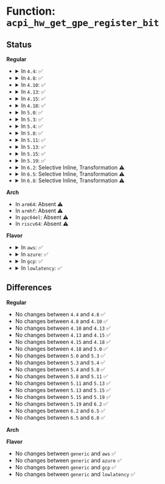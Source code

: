 # Function: <code>acpi_hw_get_gpe_register_bit</code>

## Status
<b>Regular</b>
<ul>
<li>
<details>
<summary>In <code>4.4</code>: ✅</summary>

```c
u32 acpi_hw_get_gpe_register_bit(struct acpi_gpe_event_info *gpe_event_info);
```

**Collision:** Unique Global

**Inline:** No

**Transformation:** False

**Instances:**

```
In drivers/acpi/acpica/hwgpe.c (ffffffff8149a615)
Location: drivers/acpi/acpica/hwgpe.c:74
Inline: False
Direct callers:
  - drivers/acpi/acpica/evgpe.c:acpi_ev_update_gpe_enable_mask
  - drivers/acpi/acpica/evxfgpe.c:acpi_set_gpe_wake_mask
  - drivers/acpi/acpica/hwgpe.c:acpi_hw_low_set_gpe
  - drivers/acpi/acpica/hwgpe.c:acpi_hw_clear_gpe
  - drivers/acpi/acpica/hwgpe.c:acpi_hw_get_gpe_status
```
**Symbols:**

```
ffffffff8149a615-ffffffff8149a632: acpi_hw_get_gpe_register_bit (STB_GLOBAL)
```
</details>
</li>
<li>
<details>
<summary>In <code>4.8</code>: ✅</summary>

```c
u32 acpi_hw_get_gpe_register_bit(struct acpi_gpe_event_info *gpe_event_info);
```

**Collision:** Unique Global

**Inline:** No

**Transformation:** False

**Instances:**

```
In drivers/acpi/acpica/hwgpe.c (ffffffff814e9520)
Location: drivers/acpi/acpica/hwgpe.c:74
Inline: False
Direct callers:
  - drivers/acpi/acpica/evgpe.c:acpi_ev_update_gpe_enable_mask
  - drivers/acpi/acpica/evxfgpe.c:acpi_set_gpe_wake_mask
  - drivers/acpi/acpica/hwgpe.c:acpi_hw_get_gpe_status
  - drivers/acpi/acpica/hwgpe.c:acpi_hw_clear_gpe
  - drivers/acpi/acpica/hwgpe.c:acpi_hw_low_set_gpe
```
**Symbols:**

```
ffffffff814e9520-ffffffff814e953d: acpi_hw_get_gpe_register_bit (STB_GLOBAL)
```
</details>
</li>
<li>
<details>
<summary>In <code>4.10</code>: ✅</summary>

```c
u32 acpi_hw_get_gpe_register_bit(struct acpi_gpe_event_info *gpe_event_info);
```

**Collision:** Unique Global

**Inline:** No

**Transformation:** False

**Instances:**

```
In drivers/acpi/acpica/hwgpe.c (ffffffff8150bd79)
Location: drivers/acpi/acpica/hwgpe.c:74
Inline: False
Direct callers:
  - drivers/acpi/acpica/evgpe.c:acpi_ev_mask_gpe
  - drivers/acpi/acpica/evgpe.c:acpi_ev_update_gpe_enable_mask
  - drivers/acpi/acpica/evxfgpe.c:acpi_set_gpe_wake_mask
  - drivers/acpi/acpica/hwgpe.c:acpi_hw_get_gpe_status
  - drivers/acpi/acpica/hwgpe.c:acpi_hw_clear_gpe
  - drivers/acpi/acpica/hwgpe.c:acpi_hw_low_set_gpe
```
**Symbols:**

```
ffffffff8150bd79-ffffffff8150bd96: acpi_hw_get_gpe_register_bit (STB_GLOBAL)
```
</details>
</li>
<li>
<details>
<summary>In <code>4.13</code>: ✅</summary>

```c
u32 acpi_hw_get_gpe_register_bit(struct acpi_gpe_event_info *gpe_event_info);
```

**Collision:** Unique Global

**Inline:** No

**Transformation:** False

**Instances:**

```
In drivers/acpi/acpica/hwgpe.c (ffffffff8151c3ae)
Location: drivers/acpi/acpica/hwgpe.c:74
Inline: False
Direct callers:
  - drivers/acpi/acpica/evgpe.c:acpi_ev_mask_gpe
  - drivers/acpi/acpica/evgpe.c:acpi_ev_update_gpe_enable_mask
  - drivers/acpi/acpica/evxfgpe.c:acpi_set_gpe_wake_mask
  - drivers/acpi/acpica/hwgpe.c:acpi_hw_get_gpe_status
  - drivers/acpi/acpica/hwgpe.c:acpi_hw_clear_gpe
  - drivers/acpi/acpica/hwgpe.c:acpi_hw_low_set_gpe
```
**Symbols:**

```
ffffffff8151c3ae-ffffffff8151c3cb: acpi_hw_get_gpe_register_bit (STB_GLOBAL)
```
</details>
</li>
<li>
<details>
<summary>In <code>4.15</code>: ✅</summary>

```c
u32 acpi_hw_get_gpe_register_bit(struct acpi_gpe_event_info *gpe_event_info);
```

**Collision:** Unique Global

**Inline:** No

**Transformation:** False

**Instances:**

```
In drivers/acpi/acpica/hwgpe.c (ffffffff8156c7d3)
Location: drivers/acpi/acpica/hwgpe.c:74
Inline: False
Direct callers:
  - drivers/acpi/acpica/evgpe.c:acpi_ev_mask_gpe
  - drivers/acpi/acpica/evxfgpe.c:acpi_set_gpe_wake_mask
  - drivers/acpi/acpica/hwgpe.c:acpi_hw_get_gpe_status
  - drivers/acpi/acpica/hwgpe.c:acpi_hw_clear_gpe
  - drivers/acpi/acpica/hwgpe.c:acpi_hw_low_set_gpe
```
**Symbols:**

```
ffffffff8156c7d3-ffffffff8156c7f0: acpi_hw_get_gpe_register_bit (STB_GLOBAL)
```
</details>
</li>
<li>
<details>
<summary>In <code>4.18</code>: ✅</summary>

```c
u32 acpi_hw_get_gpe_register_bit(struct acpi_gpe_event_info *gpe_event_info);
```

**Collision:** Unique Global

**Inline:** No

**Transformation:** False

**Instances:**

```
In drivers/acpi/acpica/hwgpe.c (ffffffff815a33ea)
Location: drivers/acpi/acpica/hwgpe.c:40
Inline: False
Direct callers:
  - drivers/acpi/acpica/evgpe.c:acpi_ev_detect_gpe
  - drivers/acpi/acpica/evgpe.c:acpi_ev_mask_gpe
  - drivers/acpi/acpica/evxfgpe.c:acpi_set_gpe_wake_mask
  - drivers/acpi/acpica/hwgpe.c:acpi_hw_get_gpe_status
  - drivers/acpi/acpica/hwgpe.c:acpi_hw_clear_gpe
  - drivers/acpi/acpica/hwgpe.c:acpi_hw_low_set_gpe
```
**Symbols:**

```
ffffffff815a33ea-ffffffff815a3407: acpi_hw_get_gpe_register_bit (STB_GLOBAL)
```
</details>
</li>
<li>
<details>
<summary>In <code>5.0</code>: ✅</summary>

```c
u32 acpi_hw_get_gpe_register_bit(struct acpi_gpe_event_info *gpe_event_info);
```

**Collision:** Unique Global

**Inline:** No

**Transformation:** False

**Instances:**

```
In drivers/acpi/acpica/hwgpe.c (ffffffff815bc0b5)
Location: drivers/acpi/acpica/hwgpe.c:40
Inline: False
Direct callers:
  - drivers/acpi/acpica/evgpe.c:acpi_ev_detect_gpe
  - drivers/acpi/acpica/evgpe.c:acpi_ev_mask_gpe
  - drivers/acpi/acpica/evxfgpe.c:acpi_set_gpe_wake_mask
  - drivers/acpi/acpica/hwgpe.c:acpi_hw_get_gpe_status
  - drivers/acpi/acpica/hwgpe.c:acpi_hw_clear_gpe
  - drivers/acpi/acpica/hwgpe.c:acpi_hw_low_set_gpe
```
**Symbols:**

```
ffffffff815bc0b5-ffffffff815bc0d2: acpi_hw_get_gpe_register_bit (STB_GLOBAL)
```
</details>
</li>
<li>
<details>
<summary>In <code>5.3</code>: ✅</summary>

```c
u32 acpi_hw_get_gpe_register_bit(struct acpi_gpe_event_info *gpe_event_info);
```

**Collision:** Unique Global

**Inline:** No

**Transformation:** False

**Instances:**

```
In drivers/acpi/acpica/hwgpe.c (ffffffff815edc95)
Location: drivers/acpi/acpica/hwgpe.c:40
Inline: False
Direct callers:
  - drivers/acpi/acpica/evgpe.c:acpi_ev_detect_gpe
  - drivers/acpi/acpica/evgpe.c:acpi_ev_mask_gpe
  - drivers/acpi/acpica/evxfgpe.c:acpi_set_gpe_wake_mask
  - drivers/acpi/acpica/hwgpe.c:acpi_hw_get_gpe_status
  - drivers/acpi/acpica/hwgpe.c:acpi_hw_clear_gpe
  - drivers/acpi/acpica/hwgpe.c:acpi_hw_low_set_gpe
```
**Symbols:**

```
ffffffff815edc95-ffffffff815edcb2: acpi_hw_get_gpe_register_bit (STB_GLOBAL)
```
</details>
</li>
<li>
<details>
<summary>In <code>5.4</code>: ✅</summary>

```c
u32 acpi_hw_get_gpe_register_bit(struct acpi_gpe_event_info *gpe_event_info);
```

**Collision:** Unique Global

**Inline:** No

**Transformation:** False

**Instances:**

```
In drivers/acpi/acpica/hwgpe.c (ffffffff8160f0b9)
Location: drivers/acpi/acpica/hwgpe.c:40
Inline: False
Direct callers:
  - drivers/acpi/acpica/evgpe.c:acpi_ev_detect_gpe
  - drivers/acpi/acpica/evgpe.c:acpi_ev_mask_gpe
  - drivers/acpi/acpica/evxfgpe.c:acpi_set_gpe_wake_mask
  - drivers/acpi/acpica/hwgpe.c:acpi_hw_get_gpe_status
  - drivers/acpi/acpica/hwgpe.c:acpi_hw_clear_gpe
  - drivers/acpi/acpica/hwgpe.c:acpi_hw_low_set_gpe
```
**Symbols:**

```
ffffffff8160f0b9-ffffffff8160f0d6: acpi_hw_get_gpe_register_bit (STB_GLOBAL)
```
</details>
</li>
<li>
<details>
<summary>In <code>5.8</code>: ✅</summary>

```c
u32 acpi_hw_get_gpe_register_bit(struct acpi_gpe_event_info *gpe_event_info);
```

**Collision:** Unique Global

**Inline:** No

**Transformation:** False

**Instances:**

```
In drivers/acpi/acpica/hwgpe.c (ffffffff816bb42c)
Location: drivers/acpi/acpica/hwgpe.c:40
Inline: False
Direct callers:
  - drivers/acpi/acpica/evgpe.c:acpi_ev_detect_gpe
  - drivers/acpi/acpica/evgpe.c:acpi_ev_mask_gpe
  - drivers/acpi/acpica/evgpe.c:acpi_ev_update_gpe_enable_mask
  - drivers/acpi/acpica/evxfgpe.c:acpi_set_gpe_wake_mask
  - drivers/acpi/acpica/hwgpe.c:acpi_hw_check_all_gpes
  - drivers/acpi/acpica/hwgpe.c:acpi_hw_get_gpe_status
  - drivers/acpi/acpica/hwgpe.c:acpi_hw_clear_gpe
  - drivers/acpi/acpica/hwgpe.c:acpi_hw_low_set_gpe
```
**Symbols:**

```
ffffffff816bb42c-ffffffff816bb449: acpi_hw_get_gpe_register_bit (STB_GLOBAL)
```
</details>
</li>
<li>
<details>
<summary>In <code>5.11</code>: ✅</summary>

```c
u32 acpi_hw_get_gpe_register_bit(struct acpi_gpe_event_info *gpe_event_info);
```

**Collision:** Unique Global

**Inline:** No

**Transformation:** False

**Instances:**

```
In drivers/acpi/acpica/hwgpe.c (ffffffff816d8f3a)
Location: drivers/acpi/acpica/hwgpe.c:110
Inline: False
Direct callers:
  - drivers/acpi/acpica/evgpe.c:acpi_ev_detect_gpe
  - drivers/acpi/acpica/evgpe.c:acpi_ev_mask_gpe
  - drivers/acpi/acpica/evgpe.c:acpi_ev_update_gpe_enable_mask
  - drivers/acpi/acpica/evxfgpe.c:acpi_set_gpe_wake_mask
  - drivers/acpi/acpica/hwgpe.c:acpi_hw_check_all_gpes
  - drivers/acpi/acpica/hwgpe.c:acpi_hw_get_gpe_status
  - drivers/acpi/acpica/hwgpe.c:acpi_hw_clear_gpe
  - drivers/acpi/acpica/hwgpe.c:acpi_hw_low_set_gpe
```
**Symbols:**

```
ffffffff816d8f3a-ffffffff816d8f57: acpi_hw_get_gpe_register_bit (STB_GLOBAL)
```
</details>
</li>
<li>
<details>
<summary>In <code>5.13</code>: ✅</summary>

```c
u32 acpi_hw_get_gpe_register_bit(struct acpi_gpe_event_info *gpe_event_info);
```

**Collision:** Unique Global

**Inline:** No

**Transformation:** False

**Instances:**

```
In drivers/acpi/acpica/hwgpe.c (ffffffff816baed2)
Location: drivers/acpi/acpica/hwgpe.c:110
Inline: False
Direct callers:
  - drivers/acpi/acpica/evgpe.c:acpi_ev_detect_gpe
  - drivers/acpi/acpica/evgpe.c:acpi_ev_mask_gpe
  - drivers/acpi/acpica/evgpe.c:acpi_ev_update_gpe_enable_mask
  - drivers/acpi/acpica/evxfgpe.c:acpi_set_gpe_wake_mask
  - drivers/acpi/acpica/hwgpe.c:acpi_hw_check_all_gpes
  - drivers/acpi/acpica/hwgpe.c:acpi_hw_get_gpe_status
  - drivers/acpi/acpica/hwgpe.c:acpi_hw_clear_gpe
  - drivers/acpi/acpica/hwgpe.c:acpi_hw_low_set_gpe
```
**Symbols:**

```
ffffffff816baed2-ffffffff816baeef: acpi_hw_get_gpe_register_bit (STB_GLOBAL)
```
</details>
</li>
<li>
<details>
<summary>In <code>5.15</code>: ✅</summary>

```c
u32 acpi_hw_get_gpe_register_bit(struct acpi_gpe_event_info *gpe_event_info);
```

**Collision:** Unique Global

**Inline:** No

**Transformation:** False

**Instances:**

```
In drivers/acpi/acpica/hwgpe.c (ffffffff81731f19)
Location: drivers/acpi/acpica/hwgpe.c:110
Inline: False
Direct callers:
  - drivers/acpi/acpica/evgpe.c:acpi_ev_detect_gpe
  - drivers/acpi/acpica/evgpe.c:acpi_ev_mask_gpe
  - drivers/acpi/acpica/evgpe.c:acpi_ev_update_gpe_enable_mask
  - drivers/acpi/acpica/evxfgpe.c:acpi_set_gpe_wake_mask
  - drivers/acpi/acpica/hwgpe.c:acpi_hw_check_all_gpes
  - drivers/acpi/acpica/hwgpe.c:acpi_hw_get_gpe_status
  - drivers/acpi/acpica/hwgpe.c:acpi_hw_clear_gpe
  - drivers/acpi/acpica/hwgpe.c:acpi_hw_low_set_gpe
```
**Symbols:**

```
ffffffff81731f19-ffffffff81731f56: acpi_hw_get_gpe_register_bit (STB_GLOBAL)
```
</details>
</li>
<li>
<details>
<summary>In <code>5.19</code>: ✅</summary>

```c
u32 acpi_hw_get_gpe_register_bit(struct acpi_gpe_event_info *gpe_event_info);
```

**Collision:** Unique Global

**Inline:** No

**Transformation:** False

**Instances:**

```
In drivers/acpi/acpica/hwgpe.c (ffffffff81862cc8)
Location: drivers/acpi/acpica/hwgpe.c:110
Inline: False
Direct callers:
  - drivers/acpi/acpica/evgpe.c:acpi_ev_detect_gpe
  - drivers/acpi/acpica/evgpe.c:acpi_ev_mask_gpe
  - drivers/acpi/acpica/evgpe.c:acpi_ev_update_gpe_enable_mask
  - drivers/acpi/acpica/evxfgpe.c:acpi_set_gpe_wake_mask
  - drivers/acpi/acpica/hwgpe.c:acpi_hw_check_all_gpes
  - drivers/acpi/acpica/hwgpe.c:acpi_hw_get_gpe_status
  - drivers/acpi/acpica/hwgpe.c:acpi_hw_clear_gpe
  - drivers/acpi/acpica/hwgpe.c:acpi_hw_low_set_gpe
```
**Symbols:**

```
ffffffff81862cc8-ffffffff81862d11: acpi_hw_get_gpe_register_bit (STB_GLOBAL)
```
</details>
</li>
<li>
<details>
<summary>In <code>6.2</code>: Selective Inline, Transformation ⚠️</summary>

```c
u32 acpi_hw_get_gpe_register_bit(struct acpi_gpe_event_info *gpe_event_info);
```

**Collision:** Unique Global

**Inline:** Selective

**Transformation:** True

**Instances:**

```
In drivers/acpi/acpica/hwgpe.c (ffffffff819a0b13)
Location: drivers/acpi/acpica/hwgpe.c:110
Inline: True
Inline callers:
  - drivers/acpi/acpica/hwgpe.c:acpi_hw_check_all_gpes
  - drivers/acpi/acpica/hwgpe.c:acpi_hw_get_gpe_status
  - drivers/acpi/acpica/hwgpe.c:acpi_hw_clear_gpe
  - drivers/acpi/acpica/hwgpe.c:acpi_hw_low_set_gpe
Direct callers:
  - drivers/acpi/acpica/evgpe.c:acpi_ev_detect_gpe
  - drivers/acpi/acpica/evgpe.c:acpi_ev_mask_gpe
  - drivers/acpi/acpica/evgpe.c:acpi_ev_update_gpe_enable_mask
  - drivers/acpi/acpica/evxfgpe.c:acpi_set_gpe_wake_mask
```
**Symbols:**

```
ffffffff82092041-ffffffff82092075: acpi_hw_get_gpe_register_bit.cold (STB_LOCAL)
ffffffff819a0490-ffffffff819a04c0: acpi_hw_get_gpe_register_bit (STB_GLOBAL)
```
</details>
</li>
<li>
<details>
<summary>In <code>6.5</code>: Selective Inline, Transformation ⚠️</summary>

```c
u32 acpi_hw_get_gpe_register_bit(struct acpi_gpe_event_info *gpe_event_info);
```

**Collision:** Unique Global

**Inline:** Selective

**Transformation:** True

**Instances:**

```
In drivers/acpi/acpica/hwgpe.c (ffffffff819e77f3)
Location: drivers/acpi/acpica/hwgpe.c:110
Inline: True
Inline callers:
  - drivers/acpi/acpica/hwgpe.c:acpi_hw_check_all_gpes
  - drivers/acpi/acpica/hwgpe.c:acpi_hw_get_gpe_status
  - drivers/acpi/acpica/hwgpe.c:acpi_hw_clear_gpe
  - drivers/acpi/acpica/hwgpe.c:acpi_hw_low_set_gpe
Direct callers:
  - drivers/acpi/acpica/evgpe.c:acpi_ev_detect_gpe
  - drivers/acpi/acpica/evgpe.c:acpi_ev_mask_gpe
  - drivers/acpi/acpica/evgpe.c:acpi_ev_update_gpe_enable_mask
  - drivers/acpi/acpica/evxfgpe.c:acpi_set_gpe_wake_mask
```
**Symbols:**

```
ffffffff82112916-ffffffff8211294a: acpi_hw_get_gpe_register_bit.cold (STB_LOCAL)
ffffffff819e7160-ffffffff819e7190: acpi_hw_get_gpe_register_bit (STB_GLOBAL)
```
</details>
</li>
<li>
<details>
<summary>In <code>6.8</code>: Selective Inline, Transformation ⚠️</summary>

```c
u32 acpi_hw_get_gpe_register_bit(struct acpi_gpe_event_info *gpe_event_info);
```

**Collision:** Unique Global

**Inline:** Selective

**Transformation:** True

**Instances:**

```
In drivers/acpi/acpica/hwgpe.c (ffffffff81a32543)
Location: drivers/acpi/acpica/hwgpe.c:110
Inline: True
Inline callers:
  - drivers/acpi/acpica/hwgpe.c:acpi_hw_check_all_gpes
  - drivers/acpi/acpica/hwgpe.c:acpi_hw_get_gpe_status
  - drivers/acpi/acpica/hwgpe.c:acpi_hw_clear_gpe
  - drivers/acpi/acpica/hwgpe.c:acpi_hw_low_set_gpe
Direct callers:
  - drivers/acpi/acpica/evgpe.c:acpi_ev_detect_gpe
  - drivers/acpi/acpica/evgpe.c:acpi_ev_mask_gpe
  - drivers/acpi/acpica/evgpe.c:acpi_ev_update_gpe_enable_mask
  - drivers/acpi/acpica/evxfgpe.c:acpi_set_gpe_wake_mask
```
**Symbols:**

```
ffffffff821f066a-ffffffff821f069e: acpi_hw_get_gpe_register_bit.cold (STB_LOCAL)
ffffffff81a31eb0-ffffffff81a31ee0: acpi_hw_get_gpe_register_bit (STB_GLOBAL)
```
</details>
</li>
</ul>
<b>Arch</b>
<ul>
<li>
In <code>arm64</code>: Absent ⚠️
</li>
<li>
In <code>armhf</code>: Absent ⚠️
</li>
<li>
In <code>ppc64el</code>: Absent ⚠️
</li>
<li>
In <code>riscv64</code>: Absent ⚠️
</li>
</ul>
<b>Flavor</b>
<ul>
<li>
<details>
<summary>In <code>aws</code>: ✅</summary>

```c
u32 acpi_hw_get_gpe_register_bit(struct acpi_gpe_event_info *gpe_event_info);
```

**Collision:** Unique Global

**Inline:** No

**Transformation:** False

**Instances:**

```
In drivers/acpi/acpica/hwgpe.c (ffffffff815f078f)
Location: drivers/acpi/acpica/hwgpe.c:40
Inline: False
Direct callers:
  - drivers/acpi/acpica/evgpe.c:acpi_ev_detect_gpe
  - drivers/acpi/acpica/evgpe.c:acpi_ev_mask_gpe
  - drivers/acpi/acpica/evgpe.c:acpi_ev_update_gpe_enable_mask
  - drivers/acpi/acpica/evxfgpe.c:acpi_set_gpe_wake_mask
  - drivers/acpi/acpica/hwgpe.c:acpi_hw_get_gpe_status
  - drivers/acpi/acpica/hwgpe.c:acpi_hw_clear_gpe
  - drivers/acpi/acpica/hwgpe.c:acpi_hw_low_set_gpe
```
**Symbols:**

```
ffffffff815f078f-ffffffff815f07ac: acpi_hw_get_gpe_register_bit (STB_GLOBAL)
```
</details>
</li>
<li>
<details>
<summary>In <code>azure</code>: ✅</summary>

```c
u32 acpi_hw_get_gpe_register_bit(struct acpi_gpe_event_info *gpe_event_info);
```

**Collision:** Unique Global

**Inline:** No

**Transformation:** False

**Instances:**

```
In drivers/acpi/acpica/hwgpe.c (ffffffff815dbd61)
Location: drivers/acpi/acpica/hwgpe.c:40
Inline: False
Direct callers:
  - drivers/acpi/acpica/evgpe.c:acpi_ev_detect_gpe
  - drivers/acpi/acpica/evgpe.c:acpi_ev_mask_gpe
  - drivers/acpi/acpica/evgpe.c:acpi_ev_update_gpe_enable_mask
  - drivers/acpi/acpica/evxfgpe.c:acpi_set_gpe_wake_mask
  - drivers/acpi/acpica/hwgpe.c:acpi_hw_get_gpe_status
  - drivers/acpi/acpica/hwgpe.c:acpi_hw_clear_gpe
  - drivers/acpi/acpica/hwgpe.c:acpi_hw_low_set_gpe
```
**Symbols:**

```
ffffffff815dbd61-ffffffff815dbd7e: acpi_hw_get_gpe_register_bit (STB_GLOBAL)
```
</details>
</li>
<li>
<details>
<summary>In <code>gcp</code>: ✅</summary>

```c
u32 acpi_hw_get_gpe_register_bit(struct acpi_gpe_event_info *gpe_event_info);
```

**Collision:** Unique Global

**Inline:** No

**Transformation:** False

**Instances:**

```
In drivers/acpi/acpica/hwgpe.c (ffffffff81603399)
Location: drivers/acpi/acpica/hwgpe.c:40
Inline: False
Direct callers:
  - drivers/acpi/acpica/evgpe.c:acpi_ev_detect_gpe
  - drivers/acpi/acpica/evgpe.c:acpi_ev_mask_gpe
  - drivers/acpi/acpica/evxfgpe.c:acpi_set_gpe_wake_mask
  - drivers/acpi/acpica/hwgpe.c:acpi_hw_get_gpe_status
  - drivers/acpi/acpica/hwgpe.c:acpi_hw_clear_gpe
  - drivers/acpi/acpica/hwgpe.c:acpi_hw_low_set_gpe
```
**Symbols:**

```
ffffffff81603399-ffffffff816033b6: acpi_hw_get_gpe_register_bit (STB_GLOBAL)
```
</details>
</li>
<li>
<details>
<summary>In <code>lowlatency</code>: ✅</summary>

```c
u32 acpi_hw_get_gpe_register_bit(struct acpi_gpe_event_info *gpe_event_info);
```

**Collision:** Unique Global

**Inline:** No

**Transformation:** False

**Instances:**

```
In drivers/acpi/acpica/hwgpe.c (ffffffff8161d249)
Location: drivers/acpi/acpica/hwgpe.c:40
Inline: False
Direct callers:
  - drivers/acpi/acpica/evgpe.c:acpi_ev_detect_gpe
  - drivers/acpi/acpica/evgpe.c:acpi_ev_mask_gpe
  - drivers/acpi/acpica/evxfgpe.c:acpi_set_gpe_wake_mask
  - drivers/acpi/acpica/hwgpe.c:acpi_hw_get_gpe_status
  - drivers/acpi/acpica/hwgpe.c:acpi_hw_clear_gpe
  - drivers/acpi/acpica/hwgpe.c:acpi_hw_low_set_gpe
```
**Symbols:**

```
ffffffff8161d249-ffffffff8161d266: acpi_hw_get_gpe_register_bit (STB_GLOBAL)
```
</details>
</li>
</ul>

## Differences
<b>Regular</b>
<ul>
<li>
No changes between <code>4.4</code> and <code>4.8</code> ✅
</li>
<li>
No changes between <code>4.8</code> and <code>4.10</code> ✅
</li>
<li>
No changes between <code>4.10</code> and <code>4.13</code> ✅
</li>
<li>
No changes between <code>4.13</code> and <code>4.15</code> ✅
</li>
<li>
No changes between <code>4.15</code> and <code>4.18</code> ✅
</li>
<li>
No changes between <code>4.18</code> and <code>5.0</code> ✅
</li>
<li>
No changes between <code>5.0</code> and <code>5.3</code> ✅
</li>
<li>
No changes between <code>5.3</code> and <code>5.4</code> ✅
</li>
<li>
No changes between <code>5.4</code> and <code>5.8</code> ✅
</li>
<li>
No changes between <code>5.8</code> and <code>5.11</code> ✅
</li>
<li>
No changes between <code>5.11</code> and <code>5.13</code> ✅
</li>
<li>
No changes between <code>5.13</code> and <code>5.15</code> ✅
</li>
<li>
No changes between <code>5.15</code> and <code>5.19</code> ✅
</li>
<li>
No changes between <code>5.19</code> and <code>6.2</code> ✅
</li>
<li>
No changes between <code>6.2</code> and <code>6.5</code> ✅
</li>
<li>
No changes between <code>6.5</code> and <code>6.8</code> ✅
</li>
</ul>
<b>Arch</b>
<ul>
</ul>
<b>Flavor</b>
<ul>
<li>
No changes between <code>generic</code> and <code>aws</code> ✅
</li>
<li>
No changes between <code>generic</code> and <code>azure</code> ✅
</li>
<li>
No changes between <code>generic</code> and <code>gcp</code> ✅
</li>
<li>
No changes between <code>generic</code> and <code>lowlatency</code> ✅
</li>
</ul>
